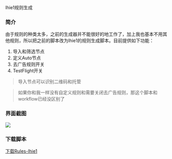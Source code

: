 lhie1规则生成

### 简介
由于规则的种类太多，之前的生成器并不能很好的地工作了，加上我也基本不用其他规则，所以把之前的脚本改为lhie1的规则生成脚本。目前提供如下功能：
1. 导入和筛选节点
2. 定义Auto节点
3. 去广告规则开关
4. TestFlight开关

> 导入节点可以识别二维码和托管

> 如果你和我一样没有自定义规则和需要关闭去广告规则，那这个脚本和workflow已经没区别了


### 界面截图

![](https://github.com/Fndroid/jsbox_script/blob/master/imgs/Rules-lhie1_pre1.jpg?raw=true)

### 下载脚本

[下载Rules-lhie1](https://xteko.com/redir?name=Rules-lhie1&url=https://raw.githubusercontent.com/Fndroid/jsbox_script/master/Rules-lhie1/.output/Rules-lhie1.box)
